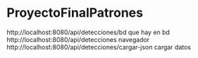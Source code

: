 # ProyectoFinalPatrones
http://localhost:8080/api/detecciones/bd que hay en bd
http://localhost:8080/api/detecciones navegador
http://localhost:8080/api/detecciones/cargar-json cargar datos